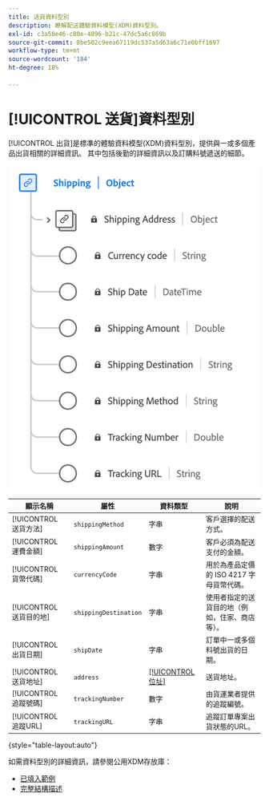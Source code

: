 ```yaml
---
title: 送貨資料型別
description: 瞭解配送體驗資料模型(XDM)資料型別。
exl-id: c3a58e46-c80e-4896-b21c-47dc5a6c869b
source-git-commit: 8be502c9eea67119dc537a5d63a6c71e0bff1697
workflow-type: tm+mt
source-wordcount: '184'
ht-degree: 18%

---
```


# [!UICONTROL 送貨]資料型別

[!UICONTROL 出貨]是標準的體驗資料模型(XDM)資料型別，提供與一或多個產品出貨相關的詳細資訊。 其中包括後勤的詳細資訊以及訂購料號遞送的細節。


![ [!UICONTROL Shipping]資料型別的圖表。](../images/data-types/shipping.png)

| 顯示名稱 | 屬性 | 資料類型 | 說明 |
|----------------------|-----------------------|-----------|------------------------------------------------------|
| [!UICONTROL 送貨方法] | `shippingMethod` | 字串 | 客戶選擇的配送方式。 |
| [!UICONTROL 運費金額] | `shippingAmount` | 數字 | 客戶必須為配送支付的金額。 |
| [!UICONTROL 貨幣代碼] | `currencyCode` | 字串 | 用於為產品定價的 ISO 4217 字母貨幣代碼。 |
| [!UICONTROL 送貨目的地] | `shippingDestination` | 字串 | 使用者指定的送貨目的地（例如，住家、商店等）。 |
| [!UICONTROL 出貨日期] | `shipDate` | 字串 | 訂單中一或多個料號出貨的日期。 |
| [!UICONTROL 送貨地址] | `address` | [[!UICONTROL 位址]](./address.md) | 送貨地址。 |
| [!UICONTROL 追蹤號碼] | `trackingNumber` | 數字 | 由貨運業者提供的追蹤編號。 |
| [!UICONTROL 追蹤URL] | `trackingURL` | 字串 | 追蹤訂單專案出貨狀態的URL。 |

{style="table-layout:auto"}

如需資料型別的詳細資訊，請參閱公用XDM存放庫：

* [已填入範例](https://github.com/adobe/xdm/blob/master/components/datatypes/shipping.example.1.json)
* [完整結構描述](https://github.com/adobe/xdm/blob/master/components/datatypes/shipping.schema.json)
